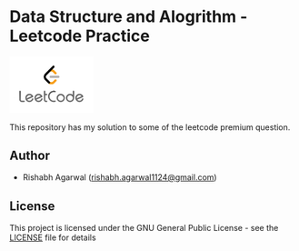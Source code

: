 # Data Structure and Alogrithm - Leetcode Practice

<img src="https://github.com/rishabh-agarwal/Leetcode-Practice/blob/master/images/leetCode.jpeg" width="148">

This repository has my solution to some of the leetcode premium question. 

## Author
- Rishabh Agarwal (rishabh.agarwal1124@gmail.com)

## License
This project is licensed under the GNU General Public License - see the [LICENSE](https://github.com/rishabh-agarwal/Leetcode-Practice/blob/master/LICENSE) file for details
